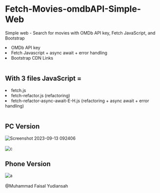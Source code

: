 # Fetch-Movies-omdbAPI-Simple-Web
Simple web - Search for movies with OMDb API key, Fetch JavaScript, and Bootstrap
<li>OMDb API key</li>
<li>Fetch Javascript + async await + error handling </li>
<li>Bootstrap CDN Links</li>
<br>

## With 3 files JavaScript =
<li>fetch.js</li>
<li>fetch-refactor.js (refactoring)</li>
<li>fetch-refactor-async-await-E-H.js (refactoring + async await + error handling)</li>
<br>

## PC Version
![Screenshot 2023-09-13 092406](https://github.com/faisalyudiansah/Jquery-Movies-imdbAPI-Simple-Web/assets/142356615/c13990a1-efc1-40e7-bd5e-e0f074c239a9)
<br>
<br>
![c](https://github.com/faisalyudiansah/Jquery-Movies-imdbAPI-Simple-Web/assets/142356615/5ce1e308-8f5d-4a89-b82a-8d8161df97ba)
<br>
## Phone Version
![a](https://github.com/faisalyudiansah/Jquery-Movies-imdbAPI-Simple-Web/assets/142356615/dfa10446-9268-4414-8278-852da85d573f)
<br>
<br>
@Muhammad Faisal Yudiansah
